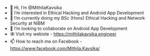 - 👋 Hi, I’m @MithilaKavsika
- 👀 I’m interested in Ethical Hacking and Android App Development
- 🌱 I’m currently doing my BSc (Hons) Ethical Hacking and Network Security at NIBM
- 💞️ I’m looking to collaborate on Android App Development
- 🕸 Visit my webiste - https://mithilakavsika.engineer
- 📫 How to reach me on Facebook - https://www.facebook.com/Mithila.Kavsika/

<!---
MithilaKavsika/MithilaKavsika is a ✨ special ✨ repository because its `README.md` (this file) appears on your GitHub profile.
You can click the Preview link to take a look at your changes.
--->
